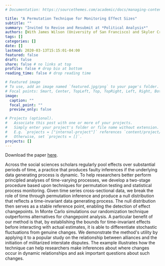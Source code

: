 ```yaml
---
# Documentation: https://sourcethemes.com/academic/docs/managing-content/

title: "A Permutation Technique for Monitoring Effect Sizes"
subtitle: ""
summary: "Invited to Revise and Resubmit at *Political Analysis*"
authors: [With James Wilson (University of San Francisco) and Skyler Cranmer]
tags: []
categories: []
date: []
lastmod: 2020-03-13T15:15:01-04:00
featured: false
draft: false
share: false # no links at top
profile: false # drop bio at bottom
reading_time: false # drop reading time 

# Featured image
# To use, add an image named `featured.jpg/png` to your page's folder.
# Focal points: Smart, Center, TopLeft, Top, TopRight, Left, Right, BottomLeft, Bottom, BottomRight.
image:
  caption: ""
  focal_point: ""
  preview_only: false

# Projects (optional).
#   Associate this post with one or more of your projects.
#   Simply enter your project's folder or file name without extension.
#   E.g. `projects = ["internal-project"]` references `content/project/deep-learning/index.md`.
#   Otherwise, set `projects = []`.
projects: []
---
```


Download the paper [here](/files/perm_changepoint.pdf).

Across the social sciences scholars regularly pool effects over substantial periods of time, a practice that produces faulty inferences if the underlying data generating process is dynamic. To help researchers better perform principled analyses of time-varying processes, we develop a two-stage procedure based upon techniques for permutation testing and statistical process monitoring. Given time series cross-sectional data, we break the role of time through permutation inference and produce a null distribution that reflects a time-invariant data generating process. The null distribution then serves as a stable reference point, enabling the detection of effect changepoints. In Monte Carlo simulations our randomization technique outperforms alternatives for changepoint analysis. A particular benefit of our method is that, by establishing the bounds for time-invariant effects before interacting with actual estimates, it is able to differentiate stochastic fluctuations from genuine changes. We demonstrate the method's utility by applying it to a popular study on the relationship between alliances and the initiation of militarized interstate disputes. The example illustrates how the technique can help researchers make inferences about where changes occur in dynamic relationships and ask important questions about such changes.
